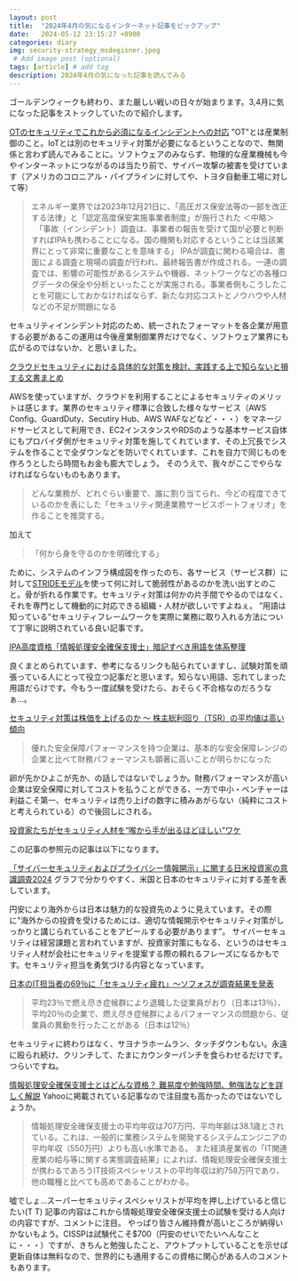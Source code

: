 ```yaml
---
layout: post
title:  "2024年4月の気になるインターネット記事をピックアップ"
date:   2024-05-12 23:15:27 +0900
categories: diary
img: security-strategy_msdegisner.jpeg
 # Add image post (optional)
tags: [article] # add tag
description: 2024年4月の気になった記事を読んでみる
---
```

ゴールデンウィークも終わり、また厳しい戦いの日々が始まります。3,4月に気になった記事をストックしていたので紹介します。

[OTのセキュリティでこれから必須になるインシデントへの対応](https://japan.zdnet.com/article/35217597/)
"OT"とは産業制御のこと。IoTとは別のセキュリティ対策が必要になるということなので、無関係と言わず読んでみることに。ソフトウェアのみならず、物理的な産業機械も今やインターネットにつながるのは当たり前で、サイバー攻撃の被害を受けています（アメリカのコロニアル・パイプラインに対してや、トヨタ自動車工場に対して等）

> エネルギー業界では2023年12月21日に、「高圧ガス保安法等の一部を改正する法律」と「認定高度保安実施事業者制度」が施行された
＜中略＞
> 　「事故（インシデント）調査は、事業者の報告を受けて国が必要と判断すればIPAも携わることになる。国の機関も対応するということは当該業界にとって非常に重要なことを意味する」
> IPAが調査に関わる場合は、書面による調査と現場の調査が行われ、最終報告書が作成される。一連の調査では、影響の可能性があるシステムや機器、ネットワークなどの各種ログデータの保全や分析といったことが実施される。事業者側もこうしたことを可能にしておかなければならず、新たな対応コストとノウハウや人材などの不足が問題になる

セキュリティインシデント対応のため、統一されたフォーマットを各企業が用意する必要があるこの運用は今後産業制御業界だけでなく、ソフトウェア業界にも広がるのではないか、と思いました。


[クラウドセキュリティにおける具体的な対策を検討、実践する上で知らないと損する文書まとめ](https://atmarkit.itmedia.co.jp/ait/articles/2404/09/news016.html)

AWSを使っていますが、クラウドを利用することによるセキュリティのメリットは感じます。業界のセキュリティ標準に合致した様々なサービス（AWS Config、GuardDuty、Secutiry Hub、AWS WAFなどなど・・・）をマネージドサービスとして利用でき、EC2インスタンスやRDSのような基本サービス自体にもプロバイダ側がセキュリティ対策を施してくれています、その上冗長でシステムを作ることで全ダウンなどを防いでくれています、これを自力で同じものを作ろうとしたら時間もお金も膨大でしょう。
そのうえで、我々がここでやらなければならないものもあります。

> どんな業務が、どれぐらい重要で、誰に割り当てられ、今どの程度できているのかを表にした「セキュリティ関連業務サービスポートフォリオ」を作ることを推奨する。

加えて

> 「何から身を守るのかを明確化する」

ために、システムのインフラ構成図を作ったのち、各サービス（サービス群）に対して[STRIDEモデル](https://www.cybersecurity.metro.tokyo.lg.jp/security/KnowLedge/439/index.html)を使って何に対して脆弱性があるのかを洗い出すとのこと。骨が折れる作業です。セキュリティ対策は何かの片手間でやるのではなく、それを専門として機動的に対応できる組織・人材が欲しいですよねぇ。
”用語は知っている”セキュリティフレームワークを実際に業務に取り入れる方法について丁寧に説明されている良い記事です。

[IPA高度資格「情報処理安全確保支援士」暗記すべき用語を体系整理](https://qiita.com/mkt_hanada/items/f9b1fae7d74c40d1df1e)

良くまとめられています、参考になるリンクも貼られていますし、試験対策を頑張っている人にとって役立つ記事だと思います。知らない用語、忘れてしまった用語だらけです。今もう一度試験を受けたら、おそらく不合格なのだろうなぁ…。

[セキュリティ対策は株価を上げるのか ～ 株主総利回り（TSR）の平均値は高い傾向](https://scan.netsecurity.ne.jp/article/2024/04/18/50891.html)

> 優れた安全保障パフォーマンスを持つ企業は、基本的な安全保障レンジの企業と比べて財務パフォーマンスも顕著に高いことが明らかになった

卵が先かひよこが先か、の話しではないでしょうか。財務パフォーマンスが高い企業は安全保障に対してコストを払うことができる、一方で中小・ベンチャーは利益こそ第一、セキュリティは売り上げの数字に積みあがらない（純粋にコストと考えられている）ので後回しにされる。

[投資家たちがセキュリティ人材を“喉から手が出るほどほしい”ワケ](https://www.itmedia.co.jp/enterprise/articles/2404/23/news048.html)

この記事の参照元の記事は以下になります。

[「サイバーセキュリティおよびプライバシー情報開示」に関する日米投資家の意識調査2024](https://www.pwc.com/jp/ja/knowledge/thoughtleadership/digital-trust-investor-survey2024.html)
グラフで分かりやすく、米国と日本のセキュリティに対する差を表しています。

円安により海外からは日本は魅力的な投資先のように見えています。その際に"海外からの投資を受けるためには、適切な情報開示やセキュリティ対策がしっかりと講じられていることをアピールする必要があります"。
サイバーセキュリティは経営課題と言われていますが、投資家対策にもなる、というのはセキュリティ人材が会社にセキュリティを提案する際の頼れるフレーズになるかもです。セキュリティ担当を勇気づける内容となっています。

[日本のIT担当者の69％に「セキュリティ疲れ」～ソフォスが調査結果を発表](https://internet.watch.impress.co.jp/docs/news/1570550.html)

> 平均23％で燃え尽き症候群により退職した従業員がおり（日本は13％）、平均20％の企業で、燃え尽き症候群によるパフォーマンスの問題から、従業員の異動を行ったことがある（日本は12％）

セキュリティに終わりはなく、サヨナラホームラン、タッチダウンもない。永遠に殴られ続け、クリンチして、たまにカウンターパンチを食らわせるだけです。つらいですね。

[情報処理安全確保支援士とはどんな資格？ 難易度や勉強時間、勉強法などを詳しく解説](https://news.yahoo.co.jp/articles/749d5b79023ea1e531ef0690686d4f4bff8f5469)
Yahooに掲載されている記事なので注目度も高かったのではないでしょうか。

> 情報処理安全確保支援士の平均年収は707万円、平均年齢は38.1歳とされている。これは、一般的に業務システムを開発するシステムエンジニアの平均年収（550万円）よりも高い水準である。
> また経済産業省の「IT関連産業の給与等に関する実態調査結果」によれば、情報処理安全確保支援士が携わるであろうIT技術スペシャリストの平均年収は約758万円であり、他の職種と比べても高めであることがわかる。

噓でしょ…スーパーセキュリティスペシャリストが平均を押し上げていると信じたい(T T)
記事の内容はこれから情報処理安全確保支援士の試験を受ける人向けの内容ですが、コメントに注目。
やっぱり皆さん維持費が高いところが納得いかないもよう。CISSPは試験代こそ$700（円安のせいでたいへんなことに・・・）ですが、きちんと勉強したこと、アウトプットしていることを示せば更新自体は無料なので、世界的にも通用するこの資格に関心がある人のコメントもあります。